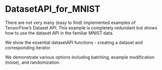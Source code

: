 # DatasetAPI_for_MNIST

There are not very many (easy to find) implemented examples of TensorFlow’s Dataset API.  This example is completely redundant but shows how to use the dataset API in the familiar MNIST data.

We show the essential datasetAPI functions - creating a dataset and corresponding iterator.

We demonstrate  various options including batching, example modification (noise), and randomization.